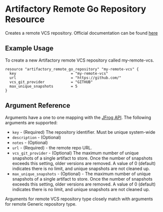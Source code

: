 # Artifactory Remote Go Repository Resource

Creates a remote VCS repository.
Official documentation can be found [here](https://www.jfrog.com/confluence/display/JFROG/VCS+Repositories)


## Example Usage
To create a new Artifactory remote VCS repository called my-remote-vcs.

```hcl
resource "artifactory_remote_go_repository" "my-remote-vcs" {
  key                         = "my-remote-vcs"
  url                         = "https://github.com/"
  vcs_git_provider            = "GITHUB"
  max_unique_snapshots        = 5
}
```

## Argument Reference

Arguments have a one to one mapping with the
[JFrog API](https://www.jfrog.com/confluence/display/JFROG/Repository+Configuration+JSON#RepositoryConfigurationJSON-RemoteRepository).
The following arguments are supported:

* `key` - (Required) The repository identifier. Must be unique system-wide
* `description` - (Optional)
* `notes` - (Optional)
* `url` - (Required) - the remote repo URL.
* `vcs_git_provider` - (Optional) The maximum number of unique snapshots of a single artifact to store. Once the 
   number of snapshots exceeds this setting, older versions are removed. A value of 0 (default) indicates there is no limit, 
   and unique snapshots are not cleaned up.
* `max_unique_snapshots` - (Optional) - The maximum number of unique snapshots of a single artifact to store.
   Once the number of snapshots exceeds this setting, older versions are removed.
   A value of 0 (default) indicates there is no limit, and unique snapshots are not cleaned up.

Arguments for remote VCS repository type closely match with arguments for remote Generic repository type.